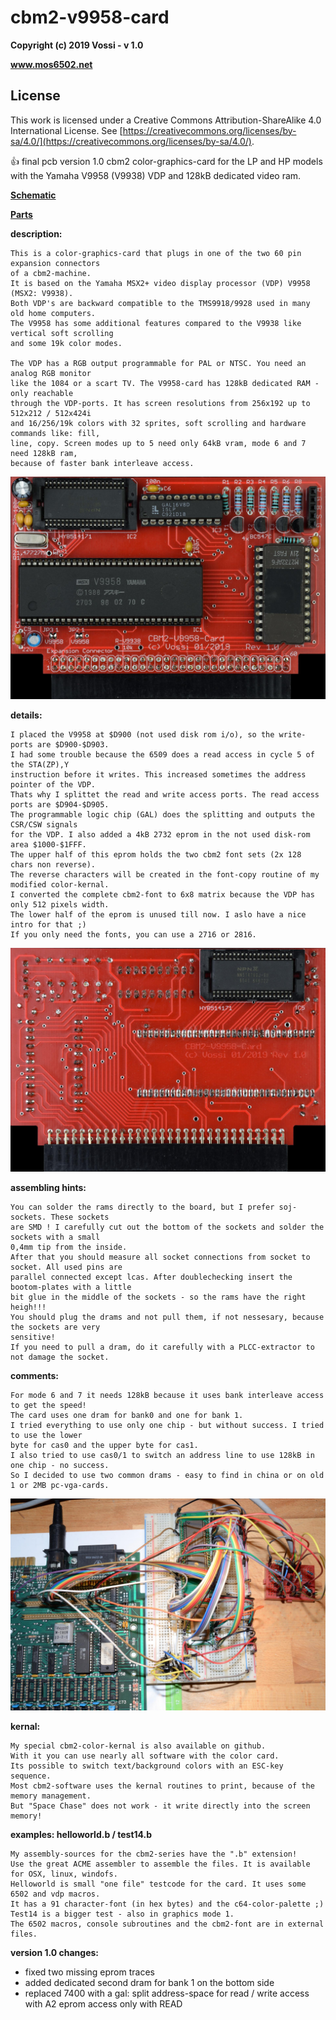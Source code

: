 # cbm2-v9958-card

**Copyright (c) 2019 Vossi - v 1.0**

**www.mos6502.net**

## License
This work is licensed under a Creative Commons Attribution-ShareAlike 4.0
International License. See [https://creativecommons.org/licenses/by-sa/4.0/](https://creativecommons.org/licenses/by-sa/4.0/).

:thumbsup: final pcb version 1.0
cbm2 color-graphics-card for the LP and HP models with the Yamaha V9958 (V9938) VDP and 128kB dedicated video ram.

**[Schematic](https://github.com/vossi1/cbm2-v9958-card/blob/master/doc/Schematics.png)**

**[Parts](https://github.com/vossi1/cbm2-v9958-card/blob/master/doc/partlist)**

**description:**

    This is a color-graphics-card that plugs in one of the two 60 pin expansion connectors
    of a cbm2-machine.
    It is based on the Yamaha MSX2+ video display processor (VDP) V9958 (MSX2: V9938).
    Both VDP's are backward compatible to the TMS9918/9928 used in many old home computers.
    The V9958 has some additional features compared to the V9938 like vertical soft scrolling
    and some 19k color modes.

    The VDP has a RGB output programmable for PAL or NTSC. You need an analog RGB monitor
    like the 1084 or a scart TV. The V9958-card has 128kB dedicated RAM - only reachable
    through the VDP-ports. It has screen resolutions from 256x192 up to 512x212 / 512x424i
    and 16/256/19k colors with 32 sprites, soft scrolling and hardware commands like: fill,
    line, copy. Screen modes up to 5 need only 64kB vram, mode 6 and 7 need 128kB ram,
    because of faster bank interleave access.

![V9958-card photo](https://github.com/vossi1/cbm2-v9958-card/blob/master/pictures/card10-front.jpg)

**details:**

    I placed the V9958 at $D900 (not used disk rom i/o), so the write-ports are $D900-$D903.
    I had some trouble because the 6509 does a read access in cycle 5 of the STA(ZP),Y
    instruction before it writes. This increased sometimes the address pointer of the VDP.
    Thats why I splittet the read and write access ports. The read access ports are $D904-$D905.
    The programmable logic chip (GAL) does the splitting and outputs the CSR/CSW signals
    for the VDP. I also added a 4kB 2732 eprom in the not used disk-rom area $1000-$1FFF.
    The upper half of this eprom holds the two cbm2 font sets (2x 128 chars non reverse).
    The reverse characters will be created in the font-copy routine of my modified color-kernal.
    I converted the complete cbm2-font to 6x8 matrix because the VDP has only 512 pixels width.
    The lower half of the eprom is unused till now. I aslo have a nice intro for that ;)
    If you only need the fonts, you can use a 2716 or 2816.

![V9958-card back photo](https://github.com/vossi1/cbm2-v9958-card/blob/master/pictures/card10-back.jpg)

**assembling hints:**

    You can solder the rams directly to the board, but I prefer soj-sockets. These sockets
    are SMD ! I carefully cut out the bottom of the sockets and solder the sockets with a small
    0,4mm tip from the inside.
    After that you should measure all socket connections from socket to socket. All used pins are
    parallel connected except lcas. After doublechecking insert the bootom-plates with a little
    bit glue in the middle of the sockets - so the rams have the right heigh!!!
    You should plug the drams and not pull them, if not nessesary, because the sockets are very
    sensitive!
    If you need to pull a dram, do it carefully with a PLCC-extractor to not damage the socket.

**comments:**

    For mode 6 and 7 it needs 128kB because it uses bank interleave access to get the speed!
    The card uses one dram for bank0 and one for bank 1.
    I tried everything to use only one chip - but without success. I tried to use the lower
    byte for cas0 and the upper byte for cas1.
    I also tried to use cas0/1 to switch an address line to use 128kB in one chip - no success.
    So I decided to use two common drams - easy to find in china or on old 1 or 2MB pc-vga-cards.

![V9958-card prototype](https://github.com/vossi1/cbm2-v9958-card/blob/master/pictures/prototype.jpg)

**kernal:**

    My special cbm2-color-kernal is also available on github.
    With it you can use nearly all software with the color card.
    Its possible to switch text/background colors with an ESC-key sequence.
    Most cbm2-software uses the kernal routines to print, because of the memory management.
    But "Space Chase" does not work - it write directly into the screen memory!

**examples: helloworld.b / test14.b**

    My assembly-sources for the cbm2-series have the ".b" extension!
    Use the great ACME assembler to assemble the files. It is available for OSX, linux, windofs.
    Helloworld is small "one file" testcode for the card. It uses some 6502 and vdp macros.
    It has a 91 character-font (in hex bytes) and the c64-color-palette ;)
    Test14 is a bigger test - also in graphics mode 1.
    The 6502 macros, console subroutines and the cbm2-font are in external files.

**version 1.0 changes:**

- fixed two missing eprom traces
- added dedicated second dram for bank 1 on the bottom side
- replaced 7400 with a gal:
    split address-space for read / write access with A2
    eprom access only with READ
